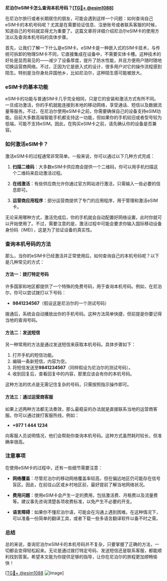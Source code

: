 **尼泊尔eSIM卡怎么查询本机号码？[[TG💪+ @esim1088](https://t.me/s/esim1088)]**

在尼泊尔旅行或者长期居住的朋友，可能会遇到这样一个问题：如何查询自己eSIM卡的本机号码呢？尤其是在需要验证信息、注册账号或者联系客服的时候，知道自己的号码就显得尤为重要了。这篇文章将详细介绍尼泊尔eSIM卡的使用方法以及查询本机号码的具体步骤。

首先，让我们了解一下什么是eSIM卡。eSIM卡是一种嵌入式的SIM卡技术，与传统可拆卸的物理SIM卡不同，它直接集成在设备中，不需要实体卡槽。这种技术的好处是显而易见的——减少了设备厚度，提升了防水性能，并且方便用户随时随地切换运营商网络。不过，正因为它是嵌入式的设计，很多用户对它的操作流程感到陌生。特别是当你身处异国他乡，比如尼泊尔，这种陌生感可能被放大。

### eSIM卡的基本功能

eSIM卡的功能与普通SIM卡几乎完全相同，只是它的安装和激活方式有所不同。一旦成功激活，你的手机就能连接到本地的移动网络，享受通话、短信以及数据流量等服务。不过，在尼泊尔使用eSIM卡之前，你需要确保自己的设备支持eSIM功能。目前大多数高端智能手机都支持这一功能，但如果你的手机较旧或者型号较为低端，可能不支持eSIM。因此，在购买eSIM卡之前，请先确认你的设备是否兼容。

### 如何激活eSIM卡？

激活eSIM卡的过程通常非常简单。一般来说，你可以通过以下几种方式完成：

1. **扫描二维码**：大多数eSIM卡供应商会提供一个二维码，你可以用手机扫描这个二维码来启动激活过程。
   
2. **在线激活**：有些供应商允许你通过官方网站进行激活，只需输入一些必要的信息即可。

3. **运营商应用程序**：部分运营商提供了专门的应用程序，用于管理和激活eSIM卡。

无论采用哪种方式，激活完成后，你的手机就会自动配置好网络设置，此时你就可以开始使用了。不过，需要注意的是，激活过程中可能会要求你输入国际移动设备身份码（IMEI），这是为了验证设备的真实性。

### 查询本机号码的方法

那么，当你的eSIM卡已经激活并正常使用后，如何查询自己的本机号码呢？以下是几种常见的方式：

#### 方法一：拨打特定号码

许多国家和地区都提供了一个特殊的免费号码，用于查询本机号码。例如，在尼泊尔，你可以尝试拨打以下号码：

- **9841234567**（假设这是尼泊尔的一个测试号码）

拨通后，系统会自动播放出你的手机号码。这种方法简单快捷，但前提是你要记得当地的查询号码。

#### 方法二：发送短信

另一种常用的方法是通过发送短信来获取本机号码。具体步骤如下：

1. 打开手机的短信功能。
2. 编辑一条新短信，内容为空。
3. 将短信发送至**9841234567**（同样假设为尼泊尔的测试号码）。
4. 收到回复后，查看回复中的内容，那里应该会有你的本机号码。

这种方法的优点是无需记住复杂的号码，只需按照指示操作即可。

#### 方法三：通过运营商客服

如果上述两种方法都无法奏效，那么最稳妥的办法就是直接联系当地的运营商客服。你可以通过拨打客服热线，例如：

- **+977 1 444 1234**

向客服人员说明情况，他们会帮助你查询本机号码。这种方式虽然耗时较长，但准确率很高。

### 注意事项

在使用eSIM卡的过程中，还有一些细节需要注意：

- **网络覆盖**：尽管尼泊尔的移动网络覆盖率较高，但在偏远地区仍可能存在信号盲区。因此，在前往山区或乡村地区前，最好提前了解当地网络状况。
  
- **费用问题**：使用eSIM卡会产生一定的费用，包括激活费、月租费以及流量费等。建议事先咨询清楚各项收费标准，以免产生不必要的开支。

- **语言障碍**：如果你不懂尼泊尔语，可能会在沟通上遇到困难。在这种情况下，可以准备一份简单的翻译工具，或者下载一些多语言翻译软件以备不时之需。

### 总结

总的来说，查询尼泊尔eSIM卡的本机号码并不复杂，只要掌握了正确的方法，一切都会变得轻松起来。无论是通过拨打特定号码、发送短信还是联系客服，都能顺利找到答案。希望本文能为你提供足够的指导，让你在尼泊尔的旅程更加顺畅愉快！

[[TG💪+ @esim1088](https://t.me/s/esim1088) ![Image](https://i.postimg.cc/4NQfJmqS/Snipaste-2025-05-13-00-14-12.png)]